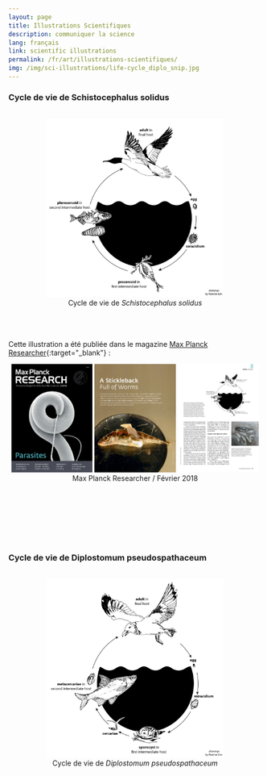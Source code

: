 ```yaml
---
layout: page
title: Illustrations Scientifiques
description: communiquer la science
lang: français
link: scientific illustrations
permalink: /fr/art/illustrations-scientifiques/
img: /img/sci-illustrations/life-cycle_diplo_snip.jpg
---
```


<h3>Cycle de vie de Schistocephalus solidus</h3>
<br>

<center>
<img src="/img/sci-illustrations/life-cycle_schisto.png" style = "width: 70%;" alt="" title="cycle de vie de schistocephalus solidus"/>

<div class="col three caption">
Cycle de vie de <i>Schistocephalus solidus</i>
</div>
</center>

<br><br><br>
Cette illustration a été publiée dans le magazine [Max Planck Researcher](https://www.mpg.de/12105671/MPR_2018_2){:target="_blank"} :
<br>

<center>
<img src="/img/sci-illustrations/MPR_2018.2_1.jpg" style = "width: 32%;" alt="" title=""/>
<img src="/img/sci-illustrations/MPR_2018.2_2.jpg" style = "width: 32%;" alt="" title=""/>
<img src="/img/sci-illustrations/MPR_2018.2_3.jpg" style = "width: 32%;" alt="" title=""/>

<div class="col three caption">
Max Planck Researcher / Février 2018
</div>
</center>




<br/><br/><br/>
<br/><br/><br/>
<h3>Cycle de vie de Diplostomum pseudospathaceum</h3>
<br>

<center>
<img src="/img/sci-illustrations/life-cycle_diplo.png" style = "width: 70%;" alt="" title="cycle de vie de diplostomum pseudospathaceum"/>

<div class="col three caption">
Cycle de vie de <i>Diplostomum pseudospathaceum</i>
</div>
</center>
